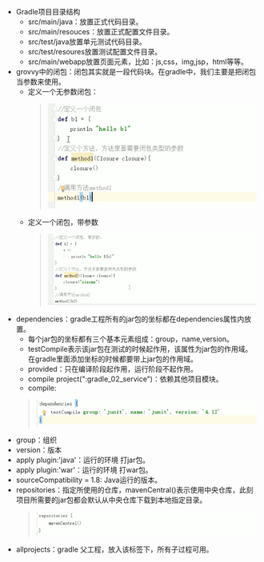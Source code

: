 * Gradle项目目录结构
  * src/main/java：放置正式代码目录。
  * src/main/resouces：放置正式配置文件目录。
  * src/test/java放置单元测试代码目录。
  * src/test/resoures放置测试配置文件目录。
  * src/main/webapp放置页面元素，比如：js,css，img,jsp，html等等。
* grovvy中的闭包：闭包其实就是一段代码块。在gradle中，我们主要是把闭包当参数来使用。
  * 定义一个无参数闭包：
    > ![img.png](img.png)
  * 定义一个闭包，带参数
    > ![img_1.png](img_1.png)
* dependencies：gradle工程所有的jar包的坐标都在dependencies属性内放置。
  * 每个jar包的坐标都有三个基本元素组成：group，name,version。
  * testCompile表示该jar包在测试的时候起作用，该属性为jar包的作用域。在gradle里面添加坐标的时候都要带上jar包的作用域。
  * provided：只在编译阶段起作用，运行阶段不起作用。
  * compile project(":gradle_02_service")：依赖其他项目模块。  
  * compile:
  > ![img_2.png](img_2.png)  
* group：组织    
* version：版本
* apply plugin:'java'：运行的环境 打jar包。
* apply plugin:'war'：运行的环境 打war包。
* sourceCompatibility = 1.8: Java运行的版本。
* repositories：指定所使用的仓库，mavenCentral()表示使用中央仓库，此刻项目所需要的jar包都会默认从中央仓库下载到本地指定目录。
  > ![img_3.png](img_3.png)
* allprojects：gradle 父工程，放入该标签下，所有子过程可用。
















